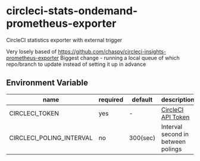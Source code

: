 # circleci-stats-ondemand-prometheus-exporter
CircleCI statistics exporter with external trigger

Very losely based of https://github.com/chaspy/circleci-insights-prometheus-exporter
Biggest change - running a local queue of which repo/branch to update instead of setting it up in advance

## Environment Variable

|name                 |required|default |description|
|---------------------|--------|--------|-----------|
|CIRCLECI_TOKEN       |yes     |-       |[CircleCI API Token](https://app.circleci.com/settings/user/tokens)|
|CIRCLECI_POLING_INTERVAL|no      |300(sec)|Interval second in between polings|
